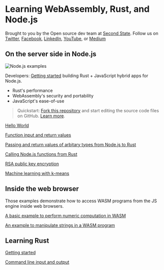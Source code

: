 
# Learning WebAssembly, Rust, and Node.js

Brought to you by the Open source dev team at [Second State](https://www.secondstate.io/). Follow us on [Twitter](https://twitter.com/secondstateinc), [Facebook](https://www.facebook.com/SecondState.io/), [LinkedIn](https://www.linkedin.com/company/second-state/), [YouTube](https://www.youtube.com/channel/UCePMT5duHcIbJlwJRSOPDMQ), or [Medium](https://medium.com/wasm)

## On the server side in Node.js

![Node.js examples](https://github.com/second-state/wasm-learning/workflows/Node.js%20examples/badge.svg)

Developers: [Getting started](https://www.secondstate.io/articles/getting-started-with-rust-function/) building Rust + JavaScript hybrid apps for Node.js.

* Rust's performance
* WebAssembly's security and portability
* JavaScript's ease-of-use

> Quickstart: [Fork this repository](https://github.com/second-state/ssvm-nodejs-starter) and start editing the source code files on GitHub. [Learn more](hhttps://www.secondstate.io/articles/getting-started-rust-nodejs-vscode/). 

[Hello World](nodejs/hello/README.md)

[Function input and return values](nodejs/functions/README.md)

[Passing and return values of arbitary types from Node.js to Rust](nodejs/json_io/README.md)

[Calling Node.js functions from Rust](nodejs/nodejs_example/README.md)

[RSA public key encryption](nodejs/rsa_example/README.md)

[Machine learning with k-means](nodejs/kmeans/README.md)

## Inside the web browser

Those examples demonstrate how to access WASM programs from the JS engine inside web browsers.

[A basic example to perform numeric computation in WASM](browser/triple/README.md)

[An example to manipulate strings in a WASM program](browser/hello/README.md)

## Learning Rust

[Getting started](rust/hello/README.md)

[Command line input and output](rust/cli/README.md)



